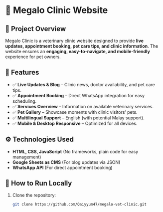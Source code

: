 # 🏥 Megalo Clinic Website  

## 📌 Project Overview  
Megalo Clinic is a veterinary clinic website designed to provide **live updates, appointment booking, pet care tips, and clinic information**. The website ensures an **engaging, easy-to-navigate, and mobile-friendly** experience for pet owners.  

## 🌟 Features  
- ✅ **Live Updates & Blog** – Clinic news, doctor availability, and pet care tips.  
- ✅ **Appointment Booking** – Direct WhatsApp integration for easy scheduling.  
- ✅ **Services Overview** – Information on available veterinary services.  
- ✅ **Pet Gallery** – Showcase moments with clinic visitors’ pets.  
- ✅ **Multilingual Support** – English (with potential Malay support).  
- ✅ **Mobile & Desktop Responsive** – Optimized for all devices.  

## ⚙️ Technologies Used  
- **HTML, CSS, JavaScript** (No frameworks, plain code for easy management)  
- **Google Sheets as CMS** (For blog updates via JSON)  
- **WhatsApp API** (For direct appointment booking)  

## 🚀 How to Run Locally  
1. Clone the repository:  
   ```sh
   git clone https://github.com/Qaiyyum47/megalo-vet-clinic.git
